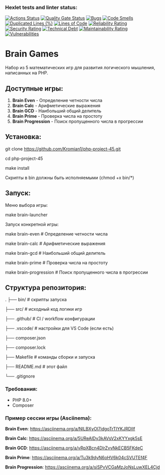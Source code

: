 ### Hexlet tests and linter status:
[![Actions Status](https://github.com/Kromian1/php-project-45/actions/workflows/hexlet-check.yml/badge.svg)](https://github.com/Kromian1/php-project-45/actions)
[![Quality Gate Status](https://sonarcloud.io/api/project_badges/measure?project=Kromian1_php-project-45&metric=alert_status)](https://sonarcloud.io/summary/new_code?id=Kromian1_php-project-45)
[![Bugs](https://sonarcloud.io/api/project_badges/measure?project=Kromian1_php-project-45&metric=bugs)](https://sonarcloud.io/summary/new_code?id=Kromian1_php-project-45)
[![Code Smells](https://sonarcloud.io/api/project_badges/measure?project=Kromian1_php-project-45&metric=code_smells)](https://sonarcloud.io/summary/new_code?id=Kromian1_php-project-45)
[![Duplicated Lines (%)](https://sonarcloud.io/api/project_badges/measure?project=Kromian1_php-project-45&metric=duplicated_lines_density)](https://sonarcloud.io/summary/new_code?id=Kromian1_php-project-45)
[![Lines of Code](https://sonarcloud.io/api/project_badges/measure?project=Kromian1_php-project-45&metric=ncloc)](https://sonarcloud.io/summary/new_code?id=Kromian1_php-project-45)
[![Reliability Rating](https://sonarcloud.io/api/project_badges/measure?project=Kromian1_php-project-45&metric=reliability_rating)](https://sonarcloud.io/summary/new_code?id=Kromian1_php-project-45)
[![Security Rating](https://sonarcloud.io/api/project_badges/measure?project=Kromian1_php-project-45&metric=security_rating)](https://sonarcloud.io/summary/new_code?id=Kromian1_php-project-45)
[![Technical Debt](https://sonarcloud.io/api/project_badges/measure?project=Kromian1_php-project-45&metric=sqale_index)](https://sonarcloud.io/summary/new_code?id=Kromian1_php-project-45)
[![Maintainability Rating](https://sonarcloud.io/api/project_badges/measure?project=Kromian1_php-project-45&metric=sqale_rating)](https://sonarcloud.io/summary/new_code?id=Kromian1_php-project-45)
[![Vulnerabilities](https://sonarcloud.io/api/project_badges/measure?project=Kromian1_php-project-45&metric=vulnerabilities)](https://sonarcloud.io/summary/new_code?id=Kromian1_php-project-45)
# Brain Games

Набор из 5 математических игр для развития логического мышления, написанных на PHP.

## Доступные игры:

1. **Brain Even** - Определение четности числа
2. **Brain Calc** - Арифметические выражения
3. **Brain GCD** - Наибольший общий делитель
4. **Brain Prime** - Проверка числа на простоту
5. **Brain Progression** - Поиск пропущенного числа в прогрессии

##  Установка:

git clone https://github.com/Kromian1/php-project-45.git

cd php-project-45

make install

Скрипты в bin должны быть исполняемыми (chmod +x bin/*)

## Запуск:

Меню выбора игры:

make brain-launcher

Запуск конкретной игры:

make brain-even    # Определение четности числа

make brain-calc    # Арифметические выражения

make brain-gcd     # Наибольший общий делитель

make brain-prime   # Проверка числа на простоту

make brain-progression  # Поиск пропущенного числа в прогрессии

## Структура репозитория:

.
├── bin/                  # скрипты запуска 

├── src/                  # исходный код логики игр

├── .github/              # CI / workflow конфигурации

├── .vscode/              # настройки для VS Code (если есть)

├── composer.json

├── composer.lock

├── Makefile              # команды сборки и запуска

├── README.md             # этот файл

└── .gitignore

### Требования:
- PHP 8.0+
- Composer

### Пример сессии игры (Asciinema):

**Brain Even**: https://asciinema.org/a/NlLBXyOl7idgoTrTIYKJRDlIf

**Brain Calc**: https://asciinema.org/a/5UReAlDy3kAVsV2xKYYxgk5sE

**Brain GCD**: https://asciinema.org/a/vRpXBcn4DlrZvvNkECB5FKdeC

**Brain Prime**: https://asciinema.org/a/Tu3k9dyN6oHV6k04cSVUTEf4F

**Brain Progression**: https://asciinema.org/a/siSPvVCGaMzJoNsLuwXEL4Cjd
